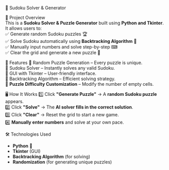 🧩 Sudoku Solver & Generator 

📌 Project Overview  
This is a **Sudoku Solver & Puzzle Generator** built using **Python and Tkinter**. It allows users to:  
✅ Generate random Sudoku puzzles 🏆  
✅ Solve Sudoku automatically using **Backtracking Algorithm** 🧠  
✅ Manually input numbers and solve step-by-step ⌨  
✅ Clear the grid and generate a new puzzle 🎲  



🎯 Features 
🔹 Random Puzzle Generation – Every puzzle is unique.  
🔹 Sudoku Solver – Instantly solves any valid Sudoku.  
🔹 GUI with Tkinter – User-friendly interface.  
🔹 Backtracking Algorithm – Efficient solving strategy.  
🔹 **Puzzle Difficulty Customization** – Modify the number of empty cells.  


🖥️ How It Works
1️⃣ Click **"Generate Puzzle"** → A **random Sudoku puzzle** appears.  
2️⃣ Click **"Solve"** → The **AI solver fills in the correct solution**.  
3️⃣ Click **"Clear"** → Reset the grid to start a new game.  
4️⃣ **Manually enter numbers** and solve at your own pace.  



🛠 Technologies Used
- **Python** 🐍  
- **Tkinter** (GUI)  
- **Backtracking Algorithm** (for solving)  
- **Randomization** (for generating unique puzzles)  
